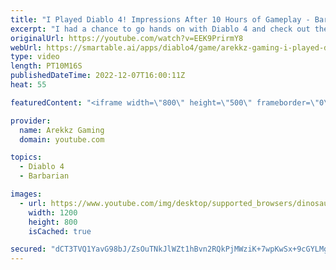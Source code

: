 ```yaml
---
title: "I Played Diablo 4! Impressions After 10 Hours of Gameplay - Barbarian, Mage & Rogue"
excerpt: "I had a chance to go hands on with Diablo 4 and check out the beginning of the game. In this Diablo IV demo build I got to test out ..."
originalUrl: https://youtube.com/watch?v=EEK9PrirmY8
webUrl: https://smartable.ai/apps/diablo4/game/arekkz-gaming-i-played-diablo-4-impressions-after-10-hours-of-gameplay-barbarian-mage-rogue/
type: video
length: PT10M16S
publishedDateTime: 2022-12-07T16:00:11Z
heat: 55

featuredContent: "<iframe width=\"800\" height=\"500\" frameborder=\"0\" src=\"https://www.youtube.com/embed/EEK9PrirmY8\" allow=\"accelerometer; autoplay; encrypted-media; gyroscope; picture-in-picture\" allowfullscreen></iframe>"

provider:
  name: Arekkz Gaming
  domain: youtube.com

topics:
  - Diablo 4
  - Barbarian

images:
  - url: https://www.youtube.com/img/desktop/supported_browsers/dinosaur.png
    width: 1200
    height: 800
    isCached: true

secured: "dCT3TVQ1YavG98bJ/ZsOuTNkJlWZt1hBvn2RQkPjMWziK+7wpKwSx+9cGYLMgICh6rn3k3J6V8sR5TsPhN1t4okmFc/hySAaLeYSHcINYTF7ATC6ILJuUFhmdbXCDp7p1D8rGnmIQgzL/kBJ8TGHr+R7uVw1e+MzeMvhzysQyLCS4zq6IOrBBQx2Y/gdanvno03Dh5tYtb+FP07lcg76pOSw34FcFazKx93gF2knoH+62hbNpn1eGKbbzynyO9+eQO8jZmnmAVFDGuPjSt5Osz/Jazy+Elv/OwXe4nVHqZvNtZy11AXfbnHOlzALKRGHpvXGCemGAf+z89s9tVFAH0zIQaQ2mobLrGLylVhtoOcB4CrdEyFPYKfAxHBAp6aavWI7Z7YPrUoPknuytjzrEaKpEli3dKrSjAXZdO/fSi0=;QwR4OpZ5QNwcz3db2reoTg=="
---
```


